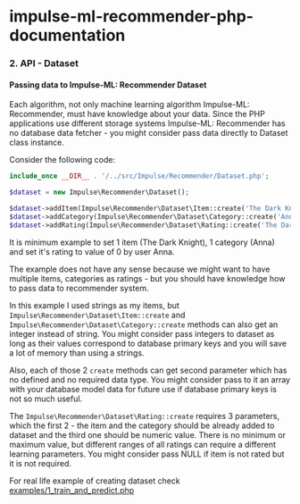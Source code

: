 # impulse-ml-recommender-php-documentation

### 2. API - Dataset

#### Passing data to Impulse-ML: Recommender Dataset

Each algorithm, not only machine learning algorithm Impulse-ML: Recommender, must have knowledge about
your data. Since the PHP applications use different storage systems Impulse-ML: Recommender has no database
data fetcher - you might consider pass data directly to Dataset class instance.

Consider the following code:

```php
include_once __DIR__ . '/../src/Impulse/Recommender/Dataset.php';

$dataset = new Impulse\Recommender\Dataset();

$dataset->addItem(Impulse\Recommender\Dataset\Item::create('The Dark Knight'));
$dataset->addCategory(Impulse\Recommender\Dataset\Category::create('Anna'));
$dataset->addRating(Impulse\Recommender\Dataset\Rating::create('The Dark Knight', 'Anna', 0));
```

It is minimum example to set 1 item (The Dark Knight), 1 category (Anna) and set it's rating to value of 0 
by user Anna.

The example does not have any sense because we might want to have multiple items, categories as ratings - but
you should have knowledge how to pass data to recommender system.

In this example I used strings as my items, but ```Impulse\Recommender\Dataset\Item::create``` 
and ```Impulse\Recommender\Dataset\Category::create``` methods can also get an integer instead
of string. You might consider pass integers to dataset as long as their values correspond to database
primary keys and you will save a lot of memory than using a strings.

Also, each of those 2 ```create``` methods can get second parameter which has no defined and no
required data type. You might
consider pass to it an array with your database model data for future use if database primary keys is not 
so much useful.

The ```Impulse\Recommender\Dataset\Rating::create``` requires 3 parameters, which the first 2 - the item and
the category should be already added to dataset and the third one should be numeric value. 
There is no minimum or 
maximum value, but different ranges of all ratings can require a different learning parameters. You might
consider pass NULL if item is not rated but it is not required.

For real life example of creating dataset check [examples/1_train_and_predict.php](../examples/1_train_and_predict.php)

